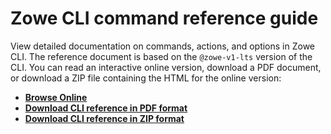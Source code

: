 # Zowe CLI command reference guide

View detailed documentation on commands, actions, and options in Zowe CLI. The reference document is based on the `@zowe-v1-lts` version of the CLI. You can read an interactive online version, download a PDF document, or download a ZIP file containing the HTML for the online version:
- <b><a href="/v1.8.x/web_help/index.html" target="_blank">Browse Online</a></b>
- <b><a href="../CLIReference_Zowe.pdf" target="_blank">Download CLI reference in PDF format</a></b>
- <b><a href="../zowe_web_help.zip" target="_blank">Download CLI reference in ZIP format</a></b>
